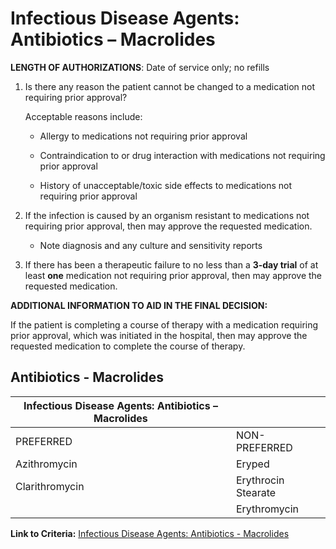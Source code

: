 # Infectious Disease Agents: Antibiotics – Macrolides

**LENGTH OF AUTHORIZATIONS**: Date of service only; no refills

1. Is there any reason the patient cannot be changed to a medication not requiring prior approval?

    Acceptable reasons include:

    - Allergy to medications not requiring prior approval

    - Contraindication to or drug interaction with medications not requiring prior approval

    - History of unacceptable/toxic side effects to medications not requiring prior approval

2. If the infection is caused by an organism resistant to medications not requiring prior approval, then may approve the requested medication.

    - Note diagnosis and any culture and sensitivity reports

3. If there has been a therapeutic failure to no less than a **3-day trial** of at least **one** medication not requiring prior approval, then may approve the requested medication.

**ADDITIONAL INFORMATION TO AID IN THE FINAL DECISION:**

If the patient is completing a course of therapy with a medication requiring prior approval, which was initiated in the hospital, then may approve the requested medication to complete the course of therapy.

## Antibiotics - Macrolides

| Infectious Disease Agents: Antibiotics – Macrolides  |                                   |
|------------------------------------------------------|-----------------------------------|
| PREFERRED                                            | NON-PREFERRED                     |
| Azithromycin                                         | Eryped                            |
| Clarithromycin                                       | Erythrocin Stearate               |
|                                                      | Erythromycin                      |

**Link to Criteria:** [Infectious Disease Agents: Antibiotics - Macrolides](https://pharmacy.medicaid.ohio.gov/sites/default/files/20220415_UPDL_Criteria_FINAL_.pdf#page=72)
